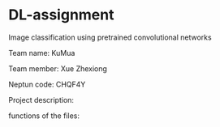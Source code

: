 # DL-assignment
Image classification using pretrained convolutional networks

Team name: KuMua

Team member:  Xue Zhexiong

Neptun code: CHQF4Y

Project description:

functions of the files:
